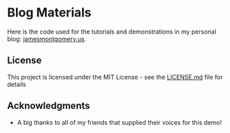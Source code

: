 # Blog Materials

Here is the code used for the tutorials and demonstrations in my personal blog: [jamesmontgomery.us](http://jamesmontgomery.us/blog.html).

## License

This project is licensed under the MIT License - see the [LICENSE.md](LICENSE.md) file for details

## Acknowledgments

* A big thanks to all of my friends that supplied their voices for this demo!
